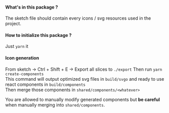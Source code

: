 
#### What's in this package ?
The sketch file should contain every icons / svg resources used in the project.  

#### How to initialize this package ?
Just `yarn` it

#### Icon generation
From sketch -> Ctrl + Shift + E -> Export all slices to `./export` 
Then run `yarn create-components`  
This command will output optimized svg files in `build/svgo` and ready to use react components in `build/components`  
Then merge those components in `shared/components/<whatever>`

You are allowed to manually modify generated components but **be careful** when manually merging into `shared/components`.
